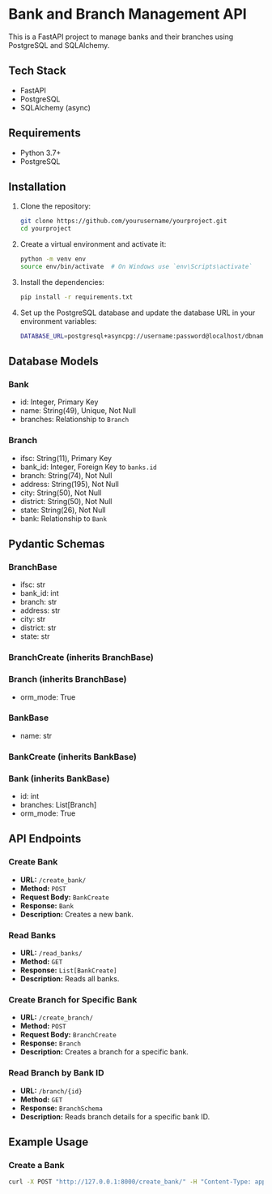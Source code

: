 # Bank and Branch Management API

This is a FastAPI project to manage banks and their branches using PostgreSQL and SQLAlchemy.

## Tech Stack

- FastAPI
- PostgreSQL
- SQLAlchemy (async)

## Requirements

- Python 3.7+
- PostgreSQL

## Installation

1. Clone the repository:
    ```sh
    git clone https://github.com/yourusername/yourproject.git
    cd yourproject
    ```

2. Create a virtual environment and activate it:
    ```sh
    python -m venv env
    source env/bin/activate  # On Windows use `env\Scripts\activate`
    ```

3. Install the dependencies:
    ```sh
    pip install -r requirements.txt
    ```

4. Set up the PostgreSQL database and update the database URL in your environment variables:
    ```sh
    DATABASE_URL=postgresql+asyncpg://username:password@localhost/dbname
    ```

## Database Models

### Bank
- id: Integer, Primary Key
- name: String(49), Unique, Not Null
- branches: Relationship to `Branch`

### Branch
- ifsc: String(11), Primary Key
- bank_id: Integer, Foreign Key to `banks.id`
- branch: String(74), Not Null
- address: String(195), Not Null
- city: String(50), Not Null
- district: String(50), Not Null
- state: String(26), Not Null
- bank: Relationship to `Bank`

## Pydantic Schemas

### BranchBase
- ifsc: str
- bank_id: int
- branch: str
- address: str
- city: str
- district: str
- state: str

### BranchCreate (inherits BranchBase)
### Branch (inherits BranchBase)
  - orm_mode: True

### BankBase
- name: str

### BankCreate (inherits BankBase)
### Bank (inherits BankBase)
  - id: int
  - branches: List[Branch]
  - orm_mode: True

## API Endpoints

### Create Bank
- **URL:** `/create_bank/`
- **Method:** `POST`
- **Request Body:** `BankCreate`
- **Response:** `Bank`
- **Description:** Creates a new bank.

### Read Banks
- **URL:** `/read_banks/`
- **Method:** `GET`
- **Response:** `List[BankCreate]`
- **Description:** Reads all banks.

### Create Branch for Specific Bank
- **URL:** `/create_branch/`
- **Method:** `POST`
- **Request Body:** `BranchCreate`
- **Response:** `Branch`
- **Description:** Creates a branch for a specific bank.

### Read Branch by Bank ID
- **URL:** `/branch/{id}`
- **Method:** `GET`
- **Response:** `BranchSchema`
- **Description:** Reads branch details for a specific bank ID.

## Example Usage

### Create a Bank

```sh
curl -X POST "http://127.0.0.1:8000/create_bank/" -H "Content-Type: application/json" -d '{"name": "State Bank of India"}'
